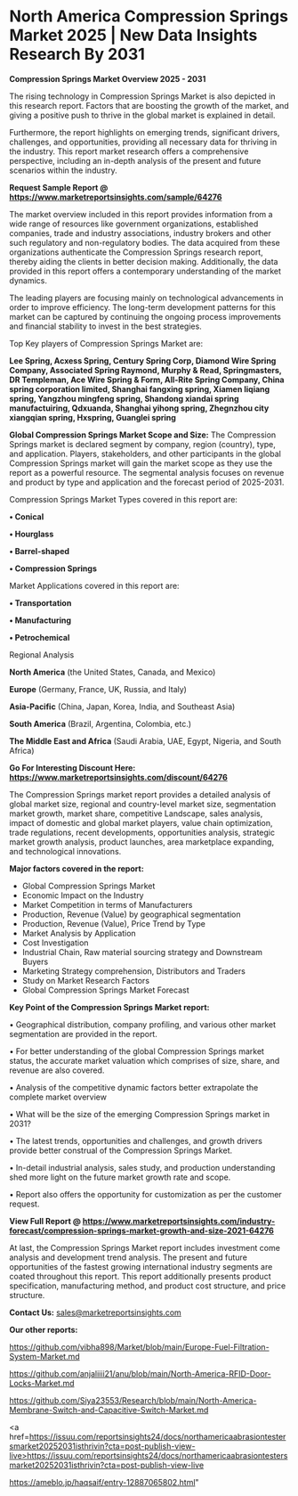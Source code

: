 # North America Compression Springs Market 2025 | New Data Insights Research By 2031

<Strong> Compression Springs Market Overview 2025 - 2031</strong>

The rising technology in Compression Springs Market is also depicted in this research report. Factors that are boosting the growth of the market, and giving a positive push to thrive in the global market is explained in detail.

Furthermore, the report highlights on emerging trends, significant drivers, challenges, and opportunities, providing all necessary data for thriving in the industry. This report market research offers a comprehensive perspective, including an in-depth analysis of the present and future scenarios within the industry.

<strong>Request Sample Report @ <a href=https://www.marketreportsinsights.com/sample/64276>https://www.marketreportsinsights.com/sample/64276</a></strong>

The market overview included in this report provides information from a wide range of resources like government organizations, established companies, trade and industry associations, industry brokers and other such regulatory and non-regulatory bodies. The data acquired from these organizations authenticate the Compression Springs research report, thereby aiding the clients in better decision making. Additionally, the data provided in this report offers a contemporary understanding of the market dynamics.

The leading players are focusing mainly on technological advancements in order to improve efficiency. The long-term development patterns for this market can be captured by continuing the ongoing process improvements and financial stability to invest in the best strategies.

Top Key players of Compression Springs Market are:

<strong>Lee Spring, Acxess Spring, Century Spring Corp, Diamond Wire Spring Company, Associated Spring Raymond, Murphy & Read, Springmasters, DR Templeman, Ace Wire Spring & Form, All-Rite Spring Company, China spring corporation limited, Shanghai fangxing spring, Xiamen liqiang spring, Yangzhou mingfeng spring, Shandong xiandai spring manufactuiring, Qdxuanda, Shanghai yihong spring, Zhegnzhou city xiangqian spring, Hxspring, Guanglei spring</strong>

<strong><b>Global Compression Springs Market Scope and Size:</b></strong>
The Compression Springs market is declared segment by company, region (country), type, and application. Players, stakeholders, and other participants in the global Compression Springs market will gain the market scope as they use the report as a powerful resource. The segmental analysis focuses on revenue and product by type and application and the forecast period of 2025-2031.

Compression Springs Market Types covered in this report are:

<strong>• Conical

• Hourglass

• Barrel-shaped

• Compression Springs</strong>

Market Applications covered in this report are:

<strong>• Transportation

• Manufacturing

• Petrochemical</strong> 

Regional Analysis

<strong>North America</strong> (the United States, Canada, and Mexico)

<strong>Europe</strong> (Germany, France, UK, Russia, and Italy)

<strong>Asia-Pacific</strong> (China, Japan, Korea, India, and Southeast Asia)

<strong>South America</strong> (Brazil, Argentina, Colombia, etc.)

<strong>The Middle East and Africa</strong> (Saudi Arabia, UAE, Egypt, Nigeria, and South Africa)

<strong>Go For Interesting Discount Here: <a href=https://www.marketreportsinsights.com/discount/64276>https://www.marketreportsinsights.com/discount/64276</a></strong>

The Compression Springs market report provides a detailed analysis of global market size, regional and country-level market size, segmentation market growth, market share, competitive Landscape, sales analysis, impact of domestic and global market players, value chain optimization, trade regulations, recent developments, opportunities analysis, strategic market growth analysis, product launches, area marketplace expanding, and technological innovations.

<strong><b>Major factors covered in the report:</b></strong>
<ul>
  <li>Global Compression Springs Market </li>
  <li>Economic Impact on the Industry</li>
  <li>Market Competition in terms of Manufacturers</li>
  <li>Production, Revenue (Value) by geographical segmentation</li>
  <li>Production, Revenue (Value), Price Trend by Type</li>
  <li>Market Analysis by Application</li>
  <li>Cost Investigation</li>
  <li>Industrial Chain, Raw material sourcing strategy and Downstream Buyers</li>
  <li>Marketing Strategy comprehension, Distributors and Traders</li>
  <li>Study on Market Research Factors</li>
  <li>Global Compression Springs Market Forecast</li>
</ul>

<strong><b>Key Point of the Compression Springs Market report:</b></strong>

• Geographical distribution, company profiling, and various other market segmentation are provided in the report.

• For better understanding of the global Compression Springs market status, the accurate market valuation which comprises of size, share, and revenue are also covered.

• Analysis of the competitive dynamic factors better extrapolate the complete market overview

• What will be the size of the emerging Compression Springs market in 2031?

• The latest trends, opportunities and challenges, and growth drivers provide better construal of the Compression Springs Market.

• In-detail industrial analysis, sales study, and production understanding shed more light on the future market growth rate and scope.

• Report also offers the opportunity for customization as per the customer request.

<strong><b>View Full Report @ <a href=https://www.marketreportsinsights.com/industry-forecast/compression-springs-market-growth-and-size-2021-64276>https://www.marketreportsinsights.com/industry-forecast/compression-springs-market-growth-and-size-2021-64276</a></b></strong>


At last, the Compression Springs Market report includes investment come analysis and development trend analysis. The present and future opportunities of the fastest growing international industry segments are coated throughout this report. This report additionally presents product specification, manufacturing method, and product cost structure, and price structure.

<strong>Contact Us:</strong>
sales@marketreportsinsights.com

<strong>Our other reports:</strong>

<a href=https://github.com/vibha898/Market/blob/main/Europe-Fuel-Filtration-System-Market.md>https://github.com/vibha898/Market/blob/main/Europe-Fuel-Filtration-System-Market.md</a>

<a href=https://github.com/anjaliiii21/anu/blob/main/North-America-RFID-Door-Locks-Market.md>https://github.com/anjaliiii21/anu/blob/main/North-America-RFID-Door-Locks-Market.md</a>

<a href=https://github.com/Siya23553/Research/blob/main/North-America-Membrane-Switch-and-Capacitive-Switch-Market.md>https://github.com/Siya23553/Research/blob/main/North-America-Membrane-Switch-and-Capacitive-Switch-Market.md</a>

<a href=https://issuu.com/reportsinsights24/docs/northamericaabrasiontestersmarket20252031isthrivin?cta=post-publish-view-live>https://issuu.com/reportsinsights24/docs/northamericaabrasiontestersmarket20252031isthrivin?cta=post-publish-view-live</a>

<a href=https://ameblo.jp/haqsaif/entry-12887065802.html>https://ameblo.jp/haqsaif/entry-12887065802.html</a>"
